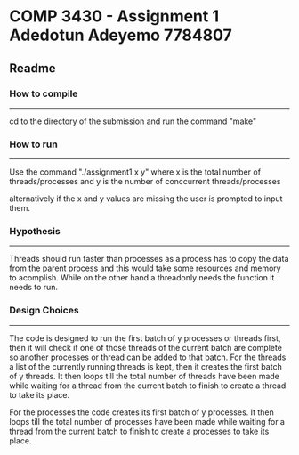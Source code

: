 # COMP 3430 - Assignment 1 Adedotun Adeyemo 7784807

## Readme

### How to compile

---

cd to the directory of the submission and run the command "make"

### How to run

---

Use the command "./assignment1 x y"
where x is the total number of threads/processes and y is the number of conccurrent threads/processes

alternatively if the x and y values are missing the user is prompted to input them.

### Hypothesis

---

Threads should run faster than processes as a process has to copy the data from the parent process and this would take some resources and memory to acomplish. While on the other hand a threadonly needs the function it needs to run.

### Design Choices

---

The code is designed to run the first batch of y processes or threads first, then it will check if one of those threads of the current batch are complete so another processes or thread can be added to that batch.
For the threads a list of the currently running threads is kept, then it creates the first batch of y threads. It then loops till the total number of threads have been made while waiting for a thread from the current batch to finish to create a thread to take its place.

For the processes the code creates its first batch of y processes. It then loops till the total number of processes have been made while waiting for a thread from the current batch to finish to create a processes to take its place.
